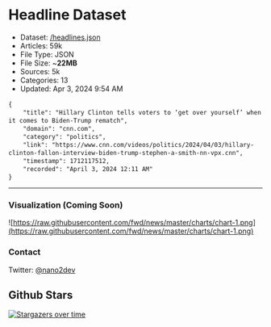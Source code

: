 # Headline Dataset

- Dataset: [/headlines.json](https://raw.githubusercontent.com/fwd/news/master/headlines.json) 
- Articles: 59k
- File Type: JSON
- File Size: ~**22MB**
- Sources: 5k
- Categories: 13
- Updated: Apr 3, 2024 9:54 AM

```
{
    "title": "Hillary Clinton tells voters to ‘get over yourself’ when it comes to Biden-Trump rematch",
    "domain": "cnn.com",
    "category": "politics",
    "link": "https://www.cnn.com/videos/politics/2024/04/03/hillary-clinton-fallon-interview-biden-trump-stephen-a-smith-nn-vpx.cnn",
    "timestamp": 1712117512,
    "recorded": "April 3, 2024 12:11 AM"
}
```

---

### Visualization (Coming Soon)

![https://raw.githubusercontent.com/fwd/news/master/charts/chart-1.png](https://raw.githubusercontent.com/fwd/news/master/charts/chart-1.png)

### Contact 

Twitter: [@nano2dev](https://twitter.com/nano2dev)

## Github Stars

[![Stargazers over time](https://starchart.cc/fwd/news.svg)](https://starchart.cc/fwd/news)
